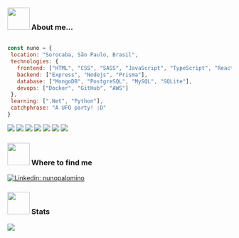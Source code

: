 
<div align="left">
 

 ### <img src="https://media.giphy.com/media/VgCDAzcKvsR6OM0uWg/giphy.gif" width="50"> About me...  

 ```javascript

const nuno = {
  location: "Sorocaba, São Paulo, Brasil",
  technologies: {
    frontend: ["HTML", "CSS", "SASS", "JavaScript", "TypeScript", "ReactJS"],
    backend: ["Express", "Nodejs", "Prisma"],
    database: ["MongoDB", "PostgreSQL", "MySQL", "SQLite"],
    devops: ["Docker", "GitHub", "AWS"]
  },
  learning: [".Net", "Python"],
  catchphrase: "A UFO party! :D"
}
 ```
 
 ![](https://img.shields.io/badge/OS-Linux-informational?style=flat&logo=linux&logoColor=white&color=6aa6f8)
![](https://img.shields.io/badge/Editor-VS_Code-informational?style=flat&logo=visual-studio-code&logoColor=white&color=6aa6f8)
![](https://img.shields.io/badge/Code-Python-informational?style=flat&logo=python&logoColor=white&color=6aa6f8)
![](https://img.shields.io/badge/Code-JavaScript-informational?style=flat&logo=javascript&logoColor=white&color=6aa6f8)
![](https://img.shields.io/badge/Code-React-informational?style=flat&logo=react&logoColor=white&color=6aa6f8)
![](https://img.shields.io/badge/Tools-PostgreSQL-informational?style=flat&logo=postgresql&logoColor=white&color=6aa6f8)
![](https://img.shields.io/badge/Tools-Docker-informational?style=flat&logo=docker&logoColor=white&color=6aa6f8)
 

 
### <img src="https://media.giphy.com/media/VgCDAzcKvsR6OM0uWg/giphy.gif" width="50"> Where to find me

[![Linkedin: nunopalomino](https://img.shields.io/badge/-nunopalomino-blue?style=flat-square&logo=Linkedin&logoColor=white&link=https://www.linkedin.com/in/anmol-p-singh/)](https://www.linkedin.com/in/nunopalomino/)
 
 ### <img src="https://media.giphy.com/media/VgCDAzcKvsR6OM0uWg/giphy.gif" width="50"> Stats
 
<div align="left">

 <img src="https://github-readme-stats.vercel.app/api?username=nunopalomino&show_icons=true&theme=tokyonight">
</div>
